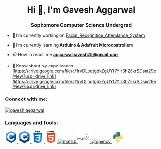 <h1 align="center">Hi 👋, I'm Gavesh Aggarwal</h1>
<h3 align="center">Sophomore Computer Science Undergrad</h3>

- 🔭 I’m currently working on [Facial_Recognition_Attendance_System](https://github.com/Aggarwal-Gavesh-25/Facial_Recognition_Attendance_System)

- 🌱 I’m currently learning **Arduino & Adafruit Microcontrollers**

- 📫 How to reach me **aggarwalgavesh25@gmail.com**

- 📄 Know about my experiences [https://drive.google.com/file/d/1rvDLpqtgdkZgUYf7YIr3hZ6krSDsm29e/view?usp=drive_link](https://drive.google.com/file/d/1rvDLpqtgdkZgUYf7YIr3hZ6krSDsm29e/view?usp=drive_link)

<h3 align="left">Connect with me:</h3>
<p align="left">
<a href="https://linkedin.com/in/gavesh aggarwal" target="blank"><img align="center" src="https://raw.githubusercontent.com/rahuldkjain/github-profile-readme-generator/master/src/images/icons/Social/linked-in-alt.svg" alt="gavesh aggarwal" height="30" width="40" /></a>
</p>

<h3 align="left">Languages and Tools:</h3>
<p align="left"> <a href="https://www.cprogramming.com/" target="_blank" rel="noreferrer"> <img src="https://raw.githubusercontent.com/devicons/devicon/master/icons/c/c-original.svg" alt="c" width="40" height="40"/> </a> <a href="https://www.w3schools.com/cpp/" target="_blank" rel="noreferrer"> <img src="https://raw.githubusercontent.com/devicons/devicon/master/icons/cplusplus/cplusplus-original.svg" alt="cplusplus" width="40" height="40"/> </a> <a href="https://www.w3schools.com/css/" target="_blank" rel="noreferrer"> <img src="https://raw.githubusercontent.com/devicons/devicon/master/icons/css3/css3-original-wordmark.svg" alt="css3" width="40" height="40"/> </a> <a href="https://www.w3.org/html/" target="_blank" rel="noreferrer"> <img src="https://raw.githubusercontent.com/devicons/devicon/master/icons/html5/html5-original-wordmark.svg" alt="html5" width="40" height="40"/> </a> <a href="https://www.mathworks.com/" target="_blank" rel="noreferrer"> <img src="https://upload.wikimedia.org/wikipedia/commons/2/21/Matlab_Logo.png" alt="matlab" width="40" height="40"/> </a> <a href="https://www.mysql.com/" target="_blank" rel="noreferrer"> <img src="https://raw.githubusercontent.com/devicons/devicon/master/icons/mysql/mysql-original-wordmark.svg" alt="mysql" width="40" height="40"/> </a> <a href="https://opencv.org/" target="_blank" rel="noreferrer"> <img src="https://www.vectorlogo.zone/logos/opencv/opencv-icon.svg" alt="opencv" width="40" height="40"/> </a> <a href="https://www.python.org" target="_blank" rel="noreferrer"> <img src="https://raw.githubusercontent.com/devicons/devicon/master/icons/python/python-original.svg" alt="python" width="40" height="40"/> </a> </p>
